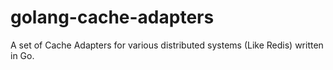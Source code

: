 # golang-cache-adapters
A set of Cache Adapters for various distributed systems (Like Redis) written in Go.
